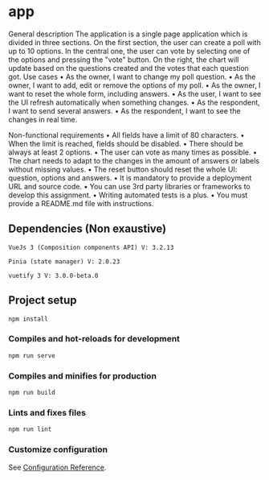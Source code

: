 # app

General description
The application is a single page application which is divided in three sections. On the first section, the user can
create a poll with up to 10 options. In the central one, the user can vote by selecting one of the options and
pressing the "vote" button. On the right, the chart will update based on the questions created and the votes that
each question got.
Use cases
• As the owner, I want to change my poll question.
• As the owner, I want to add, edit or remove the options of my poll.
• As the owner, I want to reset the whole form, including answers.
• As the user, I want to see the UI refresh automatically when something changes.
• As the respondent, I want to send several answers.
• As the respondent, I want to see the changes in real time.

Non-functional requirements
• All fields have a limit of 80 characters.
• When the limit is reached, fields should be disabled.
• There should be always at least 2 options.
• The user can vote as many times as possible.
• The chart needs to adapt to the changes in the amount of answers or labels without missing
values.
• The reset button should reset the whole UI: question, options and answers.
• It is mandatory to provide a deployment URL and source code.
• You can use 3rd party libraries or frameworks to develop this assignment.
• Writing automated tests is a plus.
• You must provide a README.md file with instructions.

## Dependencies (Non exaustive)
```
VueJs 3 (Composition components API) V: 3.2.13

Pinia (state manager) V: 2.0.23

vuetify 3 V: 3.0.0-beta.0
```

## Project setup
```
npm install
```

### Compiles and hot-reloads for development
```
npm run serve
```

### Compiles and minifies for production
```
npm run build
```

### Lints and fixes files
```
npm run lint
```

### Customize configuration
See [Configuration Reference](https://cli.vuejs.org/config/).
